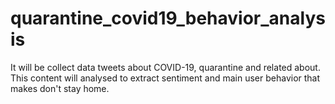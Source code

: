 # quarantine_covid19_behavior_analysis
It will be collect data tweets about COVID-19, quarantine and related about. This content will analysed to extract sentiment and main user behavior that makes don't stay home.
